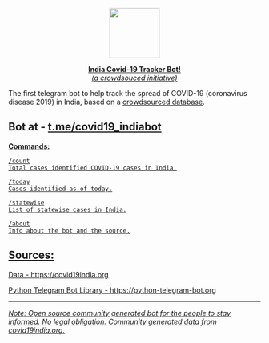 <a href="https://telegram.me/covid19_indiabot"> <div align="center">
<img src="https://www.covid19india.org/icon.png" width="100" height="100" />

<b>India Covid-19 Tracker Bot!</b> <br>
_(a crowdsouced initiative)_
</div></a>

The first telegram bot to help track the spread of COVID-19 (coronavirus disease 2019) in India, based on a [crowdsourced database](https://covid19india.org).

## Bot at - <a href="https://t.me/covid19_indiabot">t.me/covid19_indiabot</a>


<u>**Commands:**</b>
```
/count
Total cases identified COVID-19 cases in India.

/today
Cases identified as of today.

/statewise
List of statewise cases in India.

/about
Info about the bot and the source.
```

## Sources:

Data - https://covid19india.org

Python Telegram Bot Library - https://python-telegram-bot.org

------

_Note: Open source community generated bot for the people to stay informed. No legal obligation. Community generated data from <a href='https://covid19india.org'>covid19india.org</a>._
